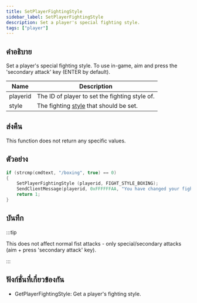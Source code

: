 ```yaml
---
title: SetPlayerFightingStyle
sidebar_label: SetPlayerFightingStyle
description: Set a player's special fighting style.
tags: ["player"]
---
```


## คำอธิบาย

Set a player's special fighting style. To use in-game, aim and press the 'secondary attack' key (ENTER by default).

| Name     | Description                                                           |
| -------- | --------------------------------------------------------------------- |
| playerid | The ID of player to set the fighting style of.                        |
| style    | The fighting [style](../resources/fightingstyles) that should be set. |

## ส่งคืน

This function does not return any specific values.

## ตัวอย่าง

```c
if (strcmp(cmdtext, "/boxing", true) == 0)
{
    SetPlayerFightingStyle (playerid, FIGHT_STYLE_BOXING);
    SendClientMessage(playerid, 0xFFFFFFAA, "You have changed your fighting style to boxing!");
    return 1;
}
```

## บันทึก

:::tip

This does not affect normal fist attacks - only special/secondary attacks (aim + press 'secondary attack' key).

:::

## ฟังก์ชั่นที่เกี่ยวข้องกัน

- GetPlayerFightingStyle: Get a player's fighting style.
